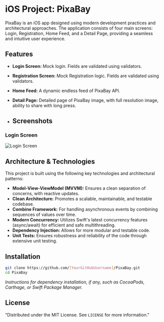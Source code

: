 # iOS Project: PixaBay

PixaBay is an iOS app designed using modern development practices and architectural approaches. The application consists of four main screens: Login, Registration, Home Feed, and a Detail Page, providing a seamless and intuitive user experience.

## Features

- **Login Screen:** Mock login. Fields are validated using validators.
- **Registration Screen:** Mock Registration logic. Fields are validated using validators.
- **Home Feed:** A dynamic endless feed of PixaBay API. 
- **Detail Page:** Detailed page of PixaBay image, with full resolution image, ability to share with long press.

- ## Screenshots
### Login Screen
![Login Screen](https://github.com/SoulBackup941/PixaBay/blob/f668f81561a23babd3513700433d073cad709b8f/PixaFeed/Resources/screenshots/login.png)
## Architecture & Technologies

This project is built using the following key technologies and architectural patterns:

- **Model-View-ViewModel (MVVM):** Ensures a clean separation of concerns, with reactive updates.
- **Clean Architecture:** Promotes a scalable, maintainable, and testable codebase.
- **Combine Framework:** For handling asynchronous events by combining sequences of values over time.
- **Modern Concurrency:** Utilizes Swift's latest concurrency features (async/await) for efficient and safe multithreading.
- **Dependency Injection:** Allows for more modular and testable code.
- **Unit Tests:** Ensures robustness and reliability of the code through extensive unit testing.

## Installation

```bash
git clone https://github.com/[YourGitHubUsername]/PixaBay.git
cd PixaBay
```

_Instructions for dependency installation, if any, such as CocoaPods, Carthage, or Swift Package Manager._

## License

"Distributed under the MIT License. See `LICENSE` for more information."
